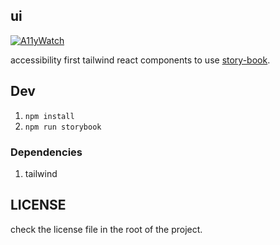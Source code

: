 ## ui

[![A11yWatch](https://circleci.com/gh/a11ywatch/ui.svg?style=svg)](https://circleci.com/gh/a11ywatch/ui)

accessibility first tailwind react components to use [story-book](https://a11ywatch.github.io/ui).

## Dev

1. `npm install`
2. `npm run storybook`

### Dependencies

1. tailwind

## LICENSE

check the license file in the root of the project.
